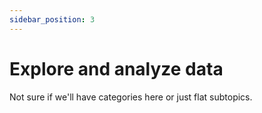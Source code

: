 ```yaml
---
sidebar_position: 3
---
```


# Explore and analyze data

Not sure if we'll have categories here or just flat subtopics.